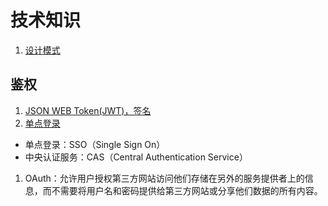 # 技术知识

1. [设计模式](http://design-patterns.readthedocs.io/zh_CN/latest/creational_patterns/simple_factory.html)

## 鉴权
1. [JSON WEB Token(JWT)，签名](https://juejin.im/entry/5993a030f265da24941202c2)
1. [单点登录](https://blog.csdn.net/aboy123/article/details/35810867)
  * 单点登录：SSO（Single Sign On）
  * 中央认证服务：CAS（Central Authentication Service）
1. OAuth：允许用户授权第三方网站访问他们存储在另外的服务提供者上的信息，而不需要将用户名和密码提供给第三方网站或分享他们数据的所有内容。
